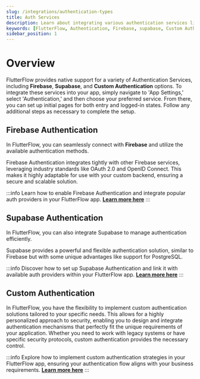 ```yaml
---
slug: /integrations/authentication-types
title: Auth Services
description: Learn about integrating various authentication services like Firebase, supabase, and Custom Authentication in FlutterFlow.
keywords: [FlutterFlow, Authentication, Firebase, supabase, Custom Authentication, App Settings]
sidebar_position: 1
---
```


# Overview
FlutterFlow provides native support for a variety of Authentication Services, including **Firebase**, **Supabase**, and **Custom Authentication** options. To integrate these services into your app, simply navigate to 'App Settings,' select 'Authentication,' and then choose your preferred service. From there, you can set up initial pages for both entry and logged-in states. Follow any additional steps as necessary to complete the setup.

## Firebase Authentication

In FlutterFlow, you can seamlessly connect with **Firebase** and utilize the available authentication
methods.

Firebase Authentication integrates tightly with other Firebase services, leveraging industry
standards like OAuth 2.0 and OpenID Connect. This makes it highly adaptable for use with your custom
backend, ensuring a secure and scalable solution.

:::info
Learn how to enable Firebase Authentication and integrate popular auth providers in your FlutterFlow
app. [**Learn more here**](#)
:::

## Supabase Authentication

In FlutterFlow, you can also integrate Supabase to manage authentication efficiently.

Supabase provides a powerful and flexible authentication solution, similar to Firebase but with some
unique advantages like support for PostgreSQL.

:::info
Discover how to set up Supabase Authentication and link it with available auth providers within your
FlutterFlow app. [**Learn more here**](#)
:::

## Custom Authentication

In FlutterFlow, you have the flexibility to implement custom authentication solutions tailored to
your specific needs. This allows for a highly personalized approach to security, enabling you to
design and integrate authentication mechanisms that perfectly fit the unique requirements of your
application. Whether you need to work with legacy systems or have specific security protocols,
custom authentication provides the necessary control.

:::info
Explore how to implement custom authentication strategies in your FlutterFlow app, ensuring your
authentication flow aligns with your business requirements. [**Learn more here**](#)
:::
